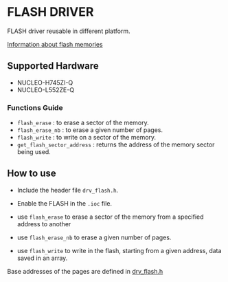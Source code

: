 # FLASH DRIVER

FLASH driver reusable in different platform.

[Information about flash memories](https://github.com/energicamotor/stm32-drv-flash/blob/main/FLASH_INFO.md)

## Supported Hardware

- NUCLEO-H745ZI-Q
- NUCLEO-L552ZE-Q


### Functions Guide

- `flash_erase` : to erase a sector of the memory.
- `flash_erase_nb` : to erase a given number of pages.
- `flash_write` : to write on a sector of the memory.
- `get_flash_sector_address` : returns the address of the memory sector being used.

## How to use

- Include the header file `drv_flash.h`.
- Enable the FLASH in the `.ioc` file.

- use `flash_erase` to erase a sector of the memory from a specified address to another
- use `flash_erase_nb` to erase a given number of pages.
- use `flash_write` to write in the flash, starting from a given address, data saved in an array.

Base addresses of the pages are defined in [drv_flash.h](https://github.com/energicamotor/stm32-drv-flash/blob/main/drv_flash.h)
